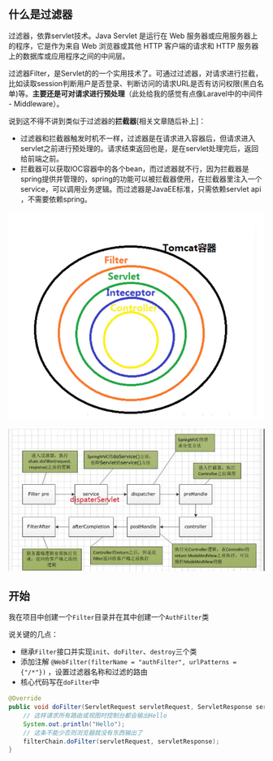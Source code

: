 ## 什么是过滤器

过滤器，依靠servlet技术。Java Servlet 是运行在 Web 服务器或应用服务器上的程序，它是作为来自 Web 浏览器或其他 HTTP 客户端的请求和 HTTP 服务器上的数据库或应用程序之间的中间层。

过滤器Filter，是Servlet的的一个实用技术了。可通过过滤器，对请求进行拦截，比如读取session判断用户是否登录、判断访问的请求URL是否有访问权限(黑白名单)等。**主要还是可对请求进行预处理**（此处给我的感觉有点像Laravel中的中间件 - Middleware）。

说到这不得不讲到类似于过滤器的**拦截器**[相关文章随后补上]：

- 过滤器和拦截器触发时机不一样，过滤器是在请求进入容器后，但请求进入servlet之前进行预处理的。请求结束返回也是，是在servlet处理完后，返回给前端之前。
- 拦截器可以获取IOC容器中的各个bean，而过滤器就不行，因为拦截器是spring提供并管理的，spring的功能可以被拦截器使用，在拦截器里注入一个service，可以调用业务逻辑。而过滤器是JavaEE标准，只需依赖servlet api ，不需要依赖spring。

![1581838992779](../static/1581838992779.png)

![1581839015455](../static/1581839015455.png)





## 开始

我在项目中创建一个`Filter`目录并在其中创建一个`AuthFilter`类

说关键的几点：

- 继承`Filter`接口并实现`init`、`doFilter`、`destroy`三个类
- 添加注解 `@WebFilter(filterName = "authFilter", urlPatterns = {"/*"})` ，设置过滤器名称和过滤的路由
- 核心代码写在`doFilter`中

```java
@Override
public void doFilter(ServletRequest servletRequest, ServletResponse servletResponse, FilterChain filterChain) throws IOException, ServletException {
    // 这样请求所有路由或视图时控制台都会输出Hello
    System.out.println("Hello"); 
    // 这条不能少否则浏览器就没有东西输出了
    filterChain.doFilter(servletRequest, servletResponse);
}
```

